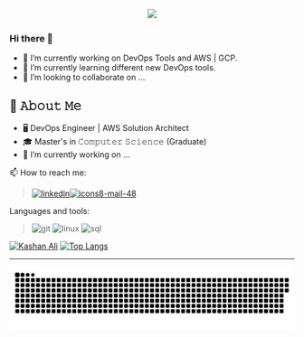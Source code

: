<p align="center">
  <img src= "https://komarev.com/ghpvc/?username=kashan-1&style=for-the-badge">
</p>
<p align="center">
</p>

### Hi there 👋

<!-- My name is Kashan Ali and i am a DevOps Engineer | AWS Solution Architect  -->


- 🔭 I’m currently working on DevOps Tools and AWS | GCP.
- 🌱 I’m currently learning different new DevOps tools.
- 💞️ I’m looking to collaborate on ...


<!---
kashan-1/kashan-1 is a ✨ special ✨ repository because its `README.md` (this file) appears on your GitHub profile.
You can click the Preview link to take a look at your changes.
--->


## :book: 𝙰𝚋𝚘𝚞𝚝 𝙼𝚎
- 🖥 DevOps Engineer | AWS Solution Architect
- 🎓 Master's in 𝙲𝚘𝚖𝚙𝚞𝚝𝚎𝚛 𝚂𝚌𝚒𝚎𝚗𝚌𝚎 (Graduate)  
- 🔭 I’m currently working on ...

📫 How to reach me: 
>[![linkedin](https://user-images.githubusercontent.com/75361545/205706651-63e48c3d-3a9e-4a0a-902f-8d05995981eb.png)](https://www.linkedin.com/in/kashan-ali-29a78b184)[![icons8-mail-48](https://user-images.githubusercontent.com/75361545/205708010-1b0de459-a10c-4d44-b649-5005f6038763.png)](mailto:kashan1dev@gmail.com?subject=[GitHub]%20Source%20Han%20Sans)

<!--  Tools sections  -->
Languages and tools:

> ![git](https://user-images.githubusercontent.com/75361545/205700966-c9f1c0b6-24c6-4453-a007-a51b47376908.png) ![linux](https://user-images.githubusercontent.com/75361545/205698318-468c188c-be76-4b05-9d58-f204bd6f031d.png) ![sql](https://user-images.githubusercontent.com/75361545/205698297-a4656b08-d931-4f9c-9aa6-e2ec33d14ffe.png) 


<!--  Stats sections  -->

[![Kashan Ali](https://github-readme-stats.vercel.app/api?username=kashan-1&count_private=true&show_icons=true&theme=dark)]([https://github.com/anuraghazra/github-readme-stats](https://github.com/kashan-1/kashan-1)) [![Top Langs](https://github-readme-stats.vercel.app/api/top-langs/?username=kashan-1&count_private=true&show_icons=true&theme=dark&layout=compact)]([https://github.com/anuraghazra/github-readme-stats](https://github.com/kashan-1/kashan-1))


---
![dist/github-contribution-grid-snake.svg](https://raw.githubusercontent.com/kashan-1/kashan-1/output/github-contribution-grid-snake.svg)
